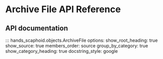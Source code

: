 # Archive File API Reference

## API documentation

::: hands_scaphoid.objects.ArchiveFile
    options:
      show_root_heading: true
      show_source: true
      members_order: source
      group_by_category: true
      show_category_heading: true
      docstring_style: google
